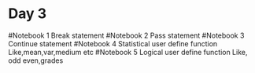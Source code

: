 # Day 3
#Notebook 1
Break statement
#Notebook 2
Pass statement
#Notebook 3
Continue statement
#Notebook 4
Statistical user define function
Like,mean,var,medium etc
#Notebook 5
Logical user define function 
Like, odd even,grades






